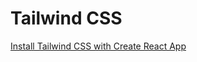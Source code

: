 # Tailwind CSS

[Install Tailwind CSS with Create React App](https://tailwindcss.com/docs/guides/create-react-app)
